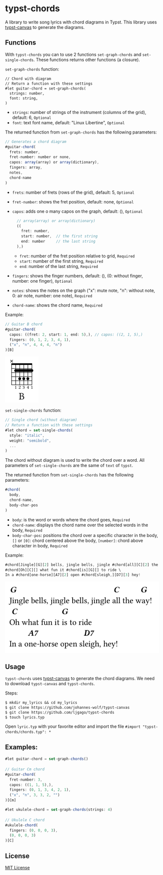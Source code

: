 # typst-chords

A library to write song lyrics with chord diagrams in Typst. This library uses [typst-canvas](https://github.com/johannes-wolf/typst-canvas) to generate the diagrams.

## Functions

With `typst-chords` you can to use 2 functions `set-graph-chords` and `set-single-chords`. These functions returns other functions (a closure).

`set-graph-chords` function:

```typst
// Chord with diagram
// Return a function with these settings
#let guitar-chord = set-graph-chords(
  strings: number,
  font: string,
)
```

- `strings`: number of strings of the instrument (columns of the grid), default: 6, `Optional`
- `font`: text font name, default: "Linux Libertine", `Optional`

The returned function from `set-graph-chords` has the following parameters:

```js
// Generates a chord diagram
#guitar-chord(
  frets: number,
  fret-number: number or none,
  capos: array(array) or array(dictionary),
  fingers: array,
  notes,
  chord-name
)
```

- `frets`: number of frets (rows of the grid), default: 5, `Optional`
- `fret-number`: shows the fret position, default: none, `Optional`
- `capos`: adds one o many capos on the graph, default: (), `Optional`

  ```js
    // array(array) or array(dictionary)
    ((
      fret: number,
      start: number,  // the first string
      end: number     // the last string
    ),)
  ```

  - `fret`: number of the fret position relative to grid, `Required`
  - `start`: number of the first string, `Required`
  - `end`: number of the last string, `Required`

- `fingers`: shows the finger numbers, default: (), (0: without finger, number: one finger), `Optional`
- `notes`: shows the notes on the graph ("x": mute note, "n": without note, 0: air note, number: one note), `Required`
- `chord-name`: shows the chord name, `Required`

Example:

```js
// Guitar B chord
#guitar-chord(
  capos: ((fret: 2, start: 1, end: 5),), // capos: ((2, 1, 5),)
  fingers: (0, 1, 2, 3, 4, 1),
  ("x", "n", 4, 4, 4, "n")
)[B]
```

![img](./examples/graph-chords.png)

`set-single-chords` function:

```js
// Single chord (without diagram)
// Return a function with these settings
#let chord = set-single-chords(
  style: "italic",
  weight: "semibold",
  ...
)
```

The chord without diagram is used to write the chord over a word. All parameters of `set-single-chords` are the same of `text` of `typst`.

The returned function from `set-single-chords` has the following parameters:

```js
#chord(
  body,
  chord-name,
  body-char-pos
)
```

- `body`: is the word or words where the chord goes, `Required`
- `chord-name`: displays the chord name over the selected words in the body, `Required`
- `body-char-pos`: positions the chord over a specific character in the body, `[]` or `[0]`: chord centered above the body, `[number]`: chord above character in body, `Required`

Example:

```js
#chord[Jingle][G][2] bells, jingle bells, jingle #chord[all][C][2] the #chord[way!][G][2] \
#chord[Oh][C][] what fun it #chord[is][G][] to ride \
In a #chord[one-horse][A7][2] open #chord[sleigh,][D7][3] hey!
```

![img](./examples/single-chords.png)

## Usage

`typst-chords` uses [typst-canvas](https://github.com/johannes-wolf/typst-canvas) to generate the chord diagrams.
We need to download `typst-canvas` and `typst-chords`.

Steps:

    $ mkdir my_lyrics && cd my_lyrics
    $ git clone https://github.com/johannes-wolf/typst-canvas
    $ git clone https://github.com/ljgago/typst-chords
    $ touch lyrics.typ

Open `lyric.typ` with your favorite editor and import the file `#import "typst-chords/chords.typ": *`

## Examples:

```js
#let guitar-chord = set-graph-chords()

// Guitar Cm chord
#guitar-chord(
  fret-number: 3,
  capos: ((1, 1, 5),),
  fingers: (0, 1, 3, 4, 2, 1),
  ("x", "n", 3, 3, 2, "")
)[Cm]
```

```js
#let ukulele-chord = set-graph-chords(strings: 4)

// Ukulele C chord
#ukulele-chord(
  fingers: (0, 0, 0, 3),
  (0, 0, 0, 3)
)[C]
```

## License

[MIT License](./LICENSE)
